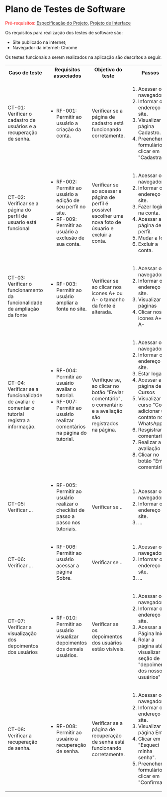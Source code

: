 # Plano de Testes de Software

<span style="color:red">Pré-requisitos: <a href="https://github.com/ICEI-PUC-Minas-PMV-ADS/pmv-ads-2024-e1-proj-web-t2-ads-e1-grupo3-sabio-guia/blob/main/docs/02-Especifica%C3%A7%C3%A3o%20do%20Projeto.md"> Especificação do Projeto</a></span>, <a href="https://github.com/ICEI-PUC-Minas-PMV-ADS/pmv-ads-2024-e1-proj-web-t2-ads-e1-grupo3-sabio-guia/blob/main/docs/04-Projeto%20de%20Interface.md"> Projeto de Interface</a>

Os requisitos para realização dos testes de software são:
<ul><li>Site publicado na internet;</li>
<li>Navegador da internet: Chrome</li>
</ul>

Os testes funcionais a serem realizados na aplicação são descritos a seguir.

<table>
 <tr>
  <th>Caso de teste</th>
  <th>Requisitos associados</th>
  <th>Objetivo do teste</th>
  <th>Passos</th>
  <th>Critérios de êxito</th>
  <th>Responsável</th>
 </tr>

 <tr>
  <td>CT-01: Verificar o cadastro de usuários e a recuperação de senha.</td>
  <td>
   <ul>
    <li>RF-001:	Permitir ao usuário a criação da conta.</li>
   </ul>
  </td>
  <td>Verificar se a página de cadastro está funcionando corretamente.</td>
  <td>
   <ol>
    <li>Acessar o navegador.</li>
    <li>Informar o endereço do site.</li>
    <li>Visualizar a página Cadastro.</li>
    <li>Preencher o formulário e clicar em "Cadastrar".</li>
   </ol>
   </td>
  <td>Deve ocorrer uma validação das informações fornecidas pelo usuário, e ao clicar em "Cadastrar", deve direcionar para a página de login.</td>
  <td>Nayara Aparecida</td>
 </tr>

<tr>
  <td>CT-02: Verificar se a página do perfil de usuario está funcional</td>
  <td>
   <ul>
    <li>RF-002:	Permitir ao usuário a edição de seu perfil no site.</li>
    <li>RF-009:	Permitir ao usuário a exclusão de sua conta.</li>
   </ul>
  </td>
  <td>Verificar se ao acessar a página de perfil é possivel escolher uma nova foto de úsuario e excluir a conta.</td>
  <td>
   <ol>
    <li>Acessar o navegador.</li>
    <li>Informar o endereço do site.</li>
    <li>Fazer login na conta.</li>
    <li>Acessar a página de perfil.</li>
    <li>Mudar a foto.</li>
    <li>Excluir a conta.</li>
   </ol>
   </td>
  <td>Após o login o úsuario deve ser capaz de mudar sua foto de perfil ou excluir a conta.</td>
  <td>Marilio César</td>
 </tr>
 
 <tr>
  <td>CT-03: Verificar o funcionamento da funcionalidade de ampliação da fonte</td>
  <td>
   <ul>
    <li>RF-003:	Permitir ao usuário ampliar a fonte no site.</li>
   </ul>
  </td>
  <td>Verificar se ao clicar nos icones A+ ou A- o tamanho da fonte é alterada.</td>
  <td>
   <ol>
    <li>Acessar o navegador.</li>
    <li>Informar o endereço do site.</li>
    <li>Visualizar as páginas</li>
    <li>Clicar nos icones A+ ou A-</li>
   </ol>
   </td>
  <td>Todas as letras devem aumentar ou diminuir de tamanho sem quebrar a responsividade.</td>
  <td>Carolina Costa</td>
 </tr>

<tr>
  <td>CT-04: Verificar se a funcionalidade de avaliar e comentar o tutorial registra a informação.</td>
  <td>
   <ul>
    <li>RF-004:	Permitir ao usuário avaliar o tutorial.</li>
    <li>RF-007:	Permitir ao usuário realizar comentários na página do tutorial.</li>
   </ul>
  </td>
  <td>Verifique se, ao clicar no botão "Enviar comentário", o comentário e a avaliação são registrados na página.</td>
  <td>
   <ol>
    <li>Acessar o navegador.</li>
    <li>Informar o endereço do site.</li>
    <li>Estar logado</li>
     <li>Acessar a página de Cursos</li>
     <li>Visualizar o curso "Como adicionar um contato no WhatsApp"</li>
      <li>Resgistrar um comentario</li>
       <li>Realizar a avaliação</li>
       <li>Clicar no botão "Enviar comentário"</li>
   </ol>
   </td>
  <td>Visualizar o registro do comentario e avalição no site</td>
  <td>Fernando Diniz</td>
 </tr>

 <tr>
  <td>CT-05: Verificar ...</td>
  <td>
   <ul>
    <li>RF-005:	Permitir ao usuário realizar o checklist de passo a passo nos tutoriais.</li>
   </ul>
  </td>
  <td>Verificar se ..</td>
  <td>
   <ol>
    <li>Acessar o navegador.</li>
    <li>Informar o endereço do site.</li>
    <li>...</li>
   </ol>
   </td>
  <td>...</td>
  <td>Carolina Costa</td>
 </tr>

 <tr>
  <td>CT-06: Verificar ...</td>
  <td>
   <ul>
    <li>RF-006:	Permitir ao usuário acessar a página Sobre.</li>
   </ul>
  </td>
  <td>Verificar se ..</td>
  <td>
   <ol>
    <li>Acessar o navegador.</li>
    <li>Informar o endereço do site.</li>
    <li>...</li>
   </ol>
   </td>
  <td>...</td>
  <td>Leonardo Costa</td>
 </tr>
 
 <tr>
  <td>CT-07: Verificar a visualização dos depoimentos dos usuários</td>
  <td>
   <ul>
    <li>RF-010:	Permitir ao usuário visualizar depoimentos dos demais usuários.</li>
   </ul>
  </td>
  <td>Verificar se os depoimentos dos usuários estão visíveis.</td>
  <td>
   <ol>
    <li>Acessar o navegador.</li>
    <li>Informar o endereço do site.</li>
    <li>Acessar a Página Inicial</li>
    <li>Rolar a página até visualizar a seção de "depoimentos dos nossos usuários"</li>
   </ol>
   </td>
  <td>Todas os depoimentos devem estar visíveis ao acessar a Página Inicial.</td>
  <td>Fernanda Sayuri</td>
 </tr>

<tr>
  <td>CT-08: Verificar a recuperação de senha.</td>
  <td>
   <ul>
    <li>RF-008:	Permitir ao usuário a recuperação de senha.</li>
   </ul>
  </td>
  <td>Verificar se a página de recuperação de senha está funcionando corretamente.</td>
  <td>
   <ol>
    <li>Acessar o navegador.</li>
    <li>Informar o endereço do site.</li>
    <li>Visualizar a página Entrar.</li>
    <li>Clicar em "Esqueci minha senha".</li>
    <li>Preencher o formulário e clicar em "Confirmar".</li>
   </ol>
   </td>
  <td>Deve ocorrer uma validação das informações fornecidas pelo usuário, e ao clicar em "Confirmar", deve aparecer a mensagem "Senha alterada com sucesso".</td>
  <td>Nayara Aparecida</td>
 </tr>


 
</table>

